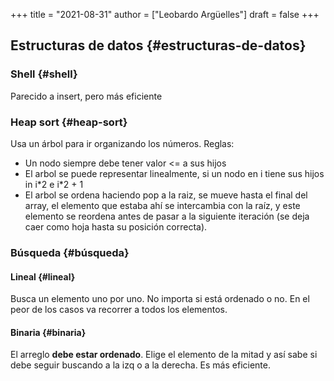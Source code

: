 +++
title = "2021-08-31"
author = ["Leobardo Argüelles"]
draft = false
+++

## Estructuras de datos {#estructuras-de-datos}


### Shell {#shell}

Parecido a insert, pero más eficiente


### Heap sort {#heap-sort}

Usa un árbol para ir organizando los números. Reglas:

-   Un nodo siempre debe tener valor <= a sus hijos
-   El arbol se puede representar linealmente, si un nodo en i tiene sus hijos in i\*2 e i\*2 + 1
-   El arbol se ordena haciendo pop a la raiz, se mueve hasta el final del array, el elemento que estaba ahí se intercambia con la raíz, y este elemento se reordena antes de pasar a la siguiente iteración (se deja caer como hoja hasta su posición correcta).


### Búsqueda {#búsqueda}


#### Lineal {#lineal}

Busca un elemento uno por uno. No importa si está ordenado o no.
En el peor de los casos va recorrer a todos los elementos.


#### Binaria {#binaria}

El arreglo **debe estar ordenado**. Elige el elemento de la mitad y así
sabe si debe seguir buscando a la izq o a la derecha. Es más eficiente.
